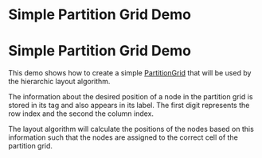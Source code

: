 <!--
 //////////////////////////////////////////////////////////////////////////////
 // @license
 // This file is part of yFiles for HTML 2.6.0.2.
 // Use is subject to license terms.
 //
 // Copyright (c) 2000-2023 by yWorks GmbH, Vor dem Kreuzberg 28,
 // 72070 Tuebingen, Germany. All rights reserved.
 //
 //////////////////////////////////////////////////////////////////////////////
-->
# Simple Partition Grid Demo

# Simple Partition Grid Demo

This demo shows how to create a simple [PartitionGrid](https://docs.yworks.com/yfileshtml/#/api/PartitionGrid) that will be used by the hierarchic layout algorithm.

The information about the desired position of a node in the partition grid is stored in its tag and also appears in its label. The first digit represents the row index and the second the column index.

The layout algorithm will calculate the positions of the nodes based on this information such that the nodes are assigned to the correct cell of the partition grid.
